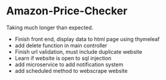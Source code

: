# Amazon-Price-Checker
Taking much longer than expected.
- Finish front end, display data to html page using thymeleaf
- add delete function in main controller
- Finish url validation, must include duplicate website
- Learn if website is open to sql injection
- add microservice to add notification system
- add scheduled method to webscrape website